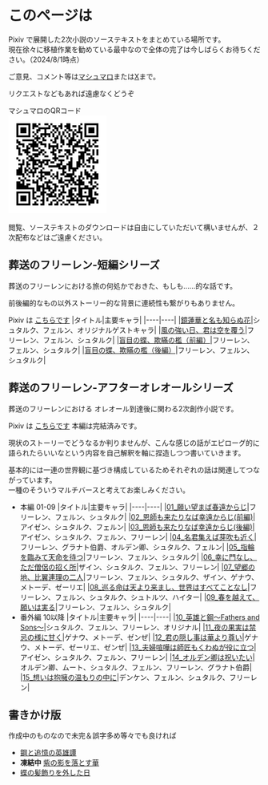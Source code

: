 # このページは

Pixiv で展開した2次小説のソーステキストをまとめている場所です。  
現在徐々に移植作業を勧めている最中なので全体の完了は今しばらくお待ちください。（2024/8/1時点）

ご意見、コメント等は[マシュマロ](https://marshmallow-qa.com/g6ovizis0w4yvse?t=0p4BNL&utm_medium=url_text&utm_source=promotion)または[X](https://x.com/rvr75_raiden/)まで。

リクエストなどもあれば遠慮なくどうぞ

マシュマロのQRコード  
![alt text](image.png)

閲覧、ソーステキストのダウンロードは自由にしていただいて構いませんが、２次配布などはご遠慮ください。

## 葬送のフリーレン-短編シリーズ
葬送のフリーレンにおける旅の何処かでおきた、もしも……的な話です。

前後編的なもの以外ストーリー的な背景に連続性も繋がりもありません。

Pixiv は [こちらです](https://www.pixiv.net/novel/series/11475764)
|タイトル|主要キャラ|
|----|----|
|[鏡蓮華と名も知らぬ花](./frierenSINGLE/鏡蓮華と名も知らぬ花.md)|シュタルク、フェルン、オリジナルゲストキャラ|
|[風の強い日、君は空を覆う](./frierenSINGLE/風の強い日、君は空を覆う.md)|フリーレン、フェルン、シュタルク|
|[盲目の蝶、欺瞞の檻（前編）](./frierenSINGLE/盲目の蝶、欺瞞の檻（前編）.md)|フリーレン、フェルン、シュタルク|
|[盲目の蝶、欺瞞の檻（後編）](./frierenSINGLE/盲目の蝶、欺瞞の檻（後編）.md)|フリーレン、フェルン、シュタルク|

## 葬送のフリーレン-アフターオレオールシリーズ
葬送のフリーレンにおける オレオール到達後に関わる2次創作小説です。

Pixiv は [こちらです](https://www.pixiv.net/novel/series/11445928) 本編は完結済みです。

現状のストーリーでどうなるか判りませんが、こんな感じの話がエピローグ的に語られたらいいなという内容を自己解釈を軸に捏造しつつ書いていきます。

基本的には一連の世界観に基づき構成しているためそれぞれの話は関連してつながっています。  
一種のそういうマルチバースと考えてお楽しみください。

- 本編 01-09
    |タイトル|主要キャラ|
    |----|----|
    |[01_願い望まば春遠からじ](./AfterAUREOLE/01_願い望まば春遠からじ.md)|フリーレン、フェルン、シュタルク|
    |[02_恩師も来たりなば幸遠からじ(前編)](./AfterAUREOLE/02_恩師も来たりなば幸遠からじ(前編).md)|アイゼン、シュタルク、フェルン|
    |[03_恩師も来たりなば幸遠からじ(後編)](./AfterAUREOLE/03_恩師も来たりなば幸遠からじ(後編).md)|アイゼン、シュタルク、フェルン、フリーレン|
    |[04_名君集えば芽吹も近く](./AfterAUREOLE/04_名君集えば芽吹きも近く.md)|フリーレン、グラナト伯爵、オルデン卿、シュタルク、フェルン|
    |[05_指輪を臨みて天命を待つ](./AfterAUREOLE/05_指輪を臨みて天命を待つ.md)|フリーレン、フェルン、シュタルク|
    |[06_幸に門なし、ただ僧侶の招く所](./AfterAUREOLE/06_幸に門なし、ただ僧侶の招く所.md)|ザイン、シュタルク、フェルン、フリーレン|
    |[07_望郷の地、比翼連理の二人](./AfterAUREOLE/07_望郷の地、比翼連理の二人.md)|フリーレン、フェルン、シュタルク、ザイン、ゲナウ、メトーデ、ゼーリエ|
    |[08_巡る命は天より来まし、世界はすべてことなし](./AfterAUREOLE/08_巡る命は天より来まし、世界は全てこともなし.md)|フリーレン、フェルン、シュタルク、シュトルツ、ハイター| 
    |[09_春を越えて、願いは実る](./AfterAUREOLE/09_春を超えて、願いは実る.md)|フリーレン、フェルン、シュタルク|
- 番外編 10以降
    |タイトル|主要キャラ|
    |----|----|
    |[10_英雄と鋼～Fathers and Sons～](./AfterAUREOLE/10_英雄と鋼～Fathers%20and%20Sons～.md)|シュタルク、フェルン、フリーレン、オリジナル|
    |[11_夜の果実は禁忌の様に甘く](./AfterAUREOLE/11_夜の果実酒は禁忌の様に甘く.md)|ゲナウ、メトーデ、ゼンぜ|
    |[12_君の隠し事は華より尊い](./AfterAUREOLE/12_君の隠し事は華より尊い.md)|ゲナウ、メトーデ、ゼーリエ、ゼンぜ|
    |[13_夫婦喧嘩は師匠もくわぬが役に立つ](./AfterAUREOLE/13_夫婦喧嘩は師匠もくわぬが役に立つ.md)|アイゼン、シュタルク、フェルン、フリーレン|
    |[14_オルデン卿は祝いたい](./AfterAUREOLE/14_オルデン卿は祝いたい.md)|オルデン卿、ムート、シュタルク、フェルン、フリーレン、グラナト伯爵|
    |[15_想いは抱擁の温もりの中に](./AfterAUREOLE/15_想いは抱擁の温もりの中に.md)|デンケン、フェルン、シュタルク、フリーレン|

## 書きかけ版
作成中のものなので未完＆誤字多め等々でも良ければ

- [鋼と追憶の英雄譚](./draft/鋼と追憶の英雄譚.md)
- **凍結中** [紫の影を落とす華](./draft/紫の影を落とす華.md)
- [蝶の髪飾りを外した日](./draft/蝶の髪飾りを外した日.md)